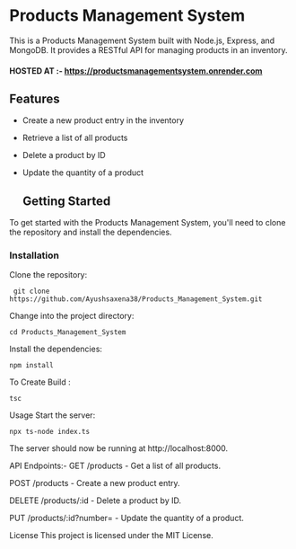 
# Products Management System

This is a Products Management System built with Node.js, Express, and MongoDB. It provides a RESTful API for managing products in an inventory.

#### HOSTED AT :- https://productsmanagementsystem.onrender.com

## Features

- Create a new product entry in the inventory
- Retrieve a list of all products
- Delete a product by ID
- Update the quantity of a product
  
  ## Getting Started

To get started with the Products Management System, you'll need to clone the repository and install the dependencies.

### Installation

Clone the repository:

     git clone https://github.com/Ayushsaxena38/Products_Management_System.git

Change into the project directory:

    cd Products_Management_System

Install the dependencies:

    npm install

To Create Build :
            
    tsc

Usage
Start the server:

    npx ts-node index.ts


The server should now be running at http://localhost:8000.

API Endpoints:-
  GET /products - Get a list of all products.
  
  POST /products - Create a new product entry.
  
  DELETE /products/:id - Delete a product by ID.
  
  PUT /products/:id?number=<quantity> - Update the quantity of a product.
  
  
License
This project is licensed under the MIT License.
